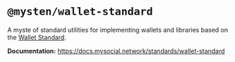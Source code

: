 # `@mysten/wallet-standard`

A myste of standard utilities for implementing wallets and libraries based on the
[Wallet Standard](https://github.com/wallet-standard/wallet-standard/).

**Documentation:** https://docs.mysocial.network/standards/wallet-standard
